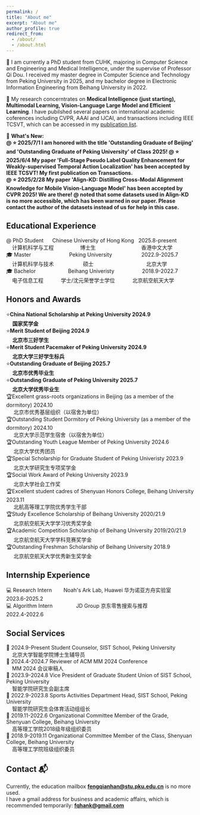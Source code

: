 ```yaml
---
permalink: /
title: "About me"
excerpt: "About me"
author_profile: true
redirect_from: 
  - /about/
  - /about.html
---
```


👀 I am currently a PhD student from CUHK, majoring in Computer Science and Engineering and Medical Intelligence, under the supervise of Professor Qi Dou. I received my master degree in Computer Science and Technology from Peking University in 2025, and my bachelor degree in Electronic Information Engineering from Beihang University in 2022.  

🔎 My research concerntrates on **Medical Intelligence (just starting), Multimodal Learning, Vision-Language Large Model and Efficient Learning**. I have pubilshed several papers on international academic coferences including CVPR, AAAI and IJCAI, and transactions including IEEE TCSVT, which can be accessed in my [publication list](https://fqhank.github.io/fengqianhan.github.io//publications/).  


📝 **What's New:  
      @ ⭐ 2025/7/1 I am honored with the title 'Outstanding Graduate of Beijing' and 'Outstanding Graduate of Peking University' of Class 2025! 
      @ ⭐ 2025/6/4 My paper 'Full-Stage Pseudo Label Quality Enhancement for Weakly-supervised Temporal Action Localization' has been accepted by IEEE TCSVT! My first publication on Transactions.  
      @ ⭐ 2025/2/28 My paper 'Align-KD: Distilling Cross-Modal Alignment Knowledge for Mobile Vision-Language Model' has been accepted by CVPR 2025! We are there!
      @ noted that some datasets used in Align-KD is no more accessible, which has been warned in our paper. Please contact the author of the datasets instead of us for help in this case.**

## Educational Experience
 @  PhD Student &nbsp;&nbsp;&nbsp;&nbsp; Chinese University of Hong Kong &nbsp; 2025.8-present  
&nbsp;&nbsp;&nbsp; 计算机科学与工程 &nbsp;&nbsp;&nbsp;&nbsp;&nbsp;&nbsp;&nbsp;&nbsp;&nbsp;&nbsp;&nbsp;&nbsp;&nbsp;&nbsp;&nbsp;&nbsp; 博士生 &nbsp;&nbsp;&nbsp;&nbsp;&nbsp;&nbsp;&nbsp;&nbsp;&nbsp;&nbsp;&nbsp;&nbsp;&nbsp;&nbsp;&nbsp;&nbsp;&nbsp;&nbsp;&nbsp;&nbsp;&nbsp;&nbsp;&nbsp;&nbsp;&nbsp;&nbsp;&nbsp;&nbsp;&nbsp; 香港中文大学  
🎓 Master &nbsp;&nbsp;&nbsp;&nbsp;&nbsp;&nbsp;&nbsp;&nbsp;&nbsp;&nbsp;&nbsp;&nbsp;&nbsp;&nbsp;&nbsp;&nbsp;&nbsp;&nbsp;&nbsp;&nbsp;&nbsp;&nbsp;&nbsp;&nbsp; Peking University &nbsp;&nbsp;&nbsp;&nbsp;&nbsp;&nbsp;&nbsp;&nbsp;&nbsp;&nbsp;&nbsp;&nbsp;&nbsp;&nbsp;&nbsp;&nbsp;&nbsp;&nbsp; 2022.9-2025.7  
&nbsp;&nbsp;&nbsp; 计算机科学与技术 &nbsp;&nbsp;&nbsp;&nbsp;&nbsp;&nbsp;&nbsp;&nbsp;&nbsp;&nbsp;&nbsp;&nbsp;&nbsp;&nbsp;&nbsp;&nbsp;&nbsp;&nbsp; 硕士 &nbsp;&nbsp;&nbsp;&nbsp;&nbsp;&nbsp;&nbsp;&nbsp;&nbsp;&nbsp;&nbsp;&nbsp;&nbsp;&nbsp;&nbsp;&nbsp;&nbsp;&nbsp;&nbsp;&nbsp;&nbsp;&nbsp;&nbsp;&nbsp;&nbsp;&nbsp;&nbsp;&nbsp;&nbsp;&nbsp;&nbsp;&nbsp;&nbsp;&nbsp; 北京大学  
🎓 Bachelor &nbsp;&nbsp;&nbsp;&nbsp;&nbsp;&nbsp;&nbsp;&nbsp;&nbsp;&nbsp;&nbsp;&nbsp;&nbsp;&nbsp;&nbsp;&nbsp;&nbsp;&nbsp;&nbsp;&nbsp; Beihang Univeristy &nbsp;&nbsp;&nbsp;&nbsp;&nbsp;&nbsp;&nbsp;&nbsp;&nbsp;&nbsp;&nbsp;&nbsp;&nbsp;&nbsp;&nbsp;&nbsp;&nbsp; 2018.9-2022.7  
&nbsp;&nbsp;&nbsp; 电子信息工程 &nbsp;&nbsp;&nbsp;&nbsp;&nbsp;&nbsp;&nbsp;&nbsp;&nbsp;&nbsp;&nbsp;学士/沈元荣誉学士学位 &nbsp;&nbsp;&nbsp;&nbsp;&nbsp;&nbsp;&nbsp;&nbsp;&nbsp;&nbsp;&nbsp;北京航空航天大学

## Honors and Awards  
⭐**China National Scholarship at Peking University 2024.9    
&nbsp;&nbsp;&nbsp;&nbsp; 国家奖学金**   
⭐**Merit Student of Beijing 2024.9    
&nbsp;&nbsp;&nbsp;&nbsp; 北京市三好学生**  
⭐**Merit Student Pacemaker of Peking University 2024.9    
&nbsp;&nbsp;&nbsp;&nbsp; 北京大学三好学生标兵**  
⭐**Outstanding Graduate of Beijing 2025.7    
&nbsp;&nbsp;&nbsp;&nbsp; 北京市优秀毕业生**  
⭐**Outstanding Graduate of Peking University 2025.7    
&nbsp;&nbsp;&nbsp;&nbsp; 北京大学优秀毕业生**  
🏆Excellent grass-roots organizations in Beijing (as a member of the dormitory) 2024.10    
&nbsp;&nbsp;&nbsp;&nbsp; 北京市优秀基层组织（以宿舍为单位）  
🏆Outstanding Student Dormitory of Peking University (as a member of the dormitory) 2024.10    
&nbsp;&nbsp;&nbsp;&nbsp; 北京大学示范学生宿舍（以宿舍为单位）  
🏆Outstanding Youth League Member of Peking University 2024.6  
&nbsp;&nbsp;&nbsp;&nbsp; 北京大学优秀团员   
🏆Special Scholarship for Graduate Student of Peking Univeristy 2023.9  
&nbsp;&nbsp;&nbsp;&nbsp; 北京大学研究生专项奖学金   
🏆Social Work Award of Peking University 2023.9   
&nbsp;&nbsp;&nbsp;&nbsp; 北京大学社会工作奖  
🏆Excellent student cadres of Shenyuan Honors College, Beihang University 2023.11   
&nbsp;&nbsp;&nbsp;&nbsp; 北航高等理工学院优秀学生干部   
🏆Study Excellence Scholarship of Beihang University 2020/21.9   
&nbsp;&nbsp;&nbsp;&nbsp; 北京航空航天大学学习优秀奖学金   
🏆Academic Competition Scholarship of Beihang University 2019/20/21.9   
&nbsp;&nbsp;&nbsp;&nbsp; 北京航空航天大学学科竞赛奖学金   
🏆Outstanding Freshman Scholarship of Beihang University 2018.9   
&nbsp;&nbsp;&nbsp;&nbsp; 北京航空航天大学优秀新生奖学金   

## Internship Experience
💻 Research Intern &nbsp;&nbsp;&nbsp;&nbsp;&nbsp;&nbsp; Noah's Ark Lab, Huawei 华为诺亚方舟实验室 &nbsp;&nbsp;&nbsp;&nbsp;&nbsp; 2023.6-2025.2  
💻 Algorithm Intern &nbsp;&nbsp;&nbsp;&nbsp;&nbsp;&nbsp;&nbsp;&nbsp;&nbsp;&nbsp;&nbsp;&nbsp;&nbsp;&nbsp; JD Group 京东零售搜索与推荐&nbsp;&nbsp;&nbsp;&nbsp;&nbsp;&nbsp;&nbsp;&nbsp;&nbsp;&nbsp;&nbsp;&nbsp;&nbsp;&nbsp;&nbsp;&nbsp;&nbsp;&nbsp; 2022.4-2022.6

## Social Services
🙌 2024.9-Present Student Counselor, SIST School, Peking University   
&nbsp;&nbsp;&nbsp; 北京大学智能学院博士生辅导员   
🙌 2024.4-2024.7 Reviewer of ACM MM 2024 Conference   
&nbsp;&nbsp;&nbsp; MM 2024 会议审稿人   
🙌 2023.9-2024.8 Vice President of Graduate Student Union of SIST School, Peking University   
&nbsp;&nbsp;&nbsp; 智能学院研究生会副主席   
🙌 2022.9-2023.8 Sports Activities Department Head, SIST School, Peking University   
&nbsp;&nbsp;&nbsp; 智能学院研究生会体育活动组组长   
🙌 2019.11-2022.6 Organizational Committee Member of the Grade, Shenyuan College, Beihang University  
&nbsp;&nbsp;&nbsp; 高等理工学院2018级年级组织委员   
🙌 2018.9-2019.11 Organizational Committee Member of the Class, Shenyuan College, Beihang University  
&nbsp;&nbsp;&nbsp; 高等理工学院班级组织委员   

## Contact 📬 
Currently, the education mailbox **fengqianhan@stu.pku.edu.cn** is no more used.  
I have a gmail address for business and academic affairs, which is recommended temporarily: **fqhank@gmail.com**
